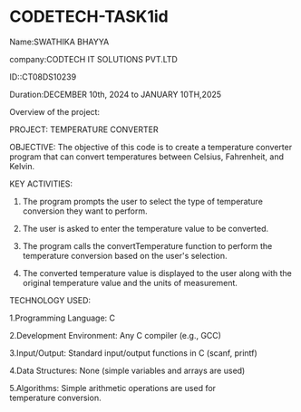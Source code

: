 # CODETECH-TASK1id
Name:SWATHIKA BHAYYA

company:CODTECH IT SOLUTIONS PVT.LTD

ID::CT08DS10239

Duration:DECEMBER 10th, 2024 to JANUARY 10TH,2025

Overview of the project:

PROJECT: TEMPERATURE CONVERTER

OBJECTIVE:
      The objective of this code is to create a temperature converter program that can convert temperatures between Celsius, Fahrenheit, and Kelvin.
      
KEY ACTIVITIES:

 1. The program prompts the user to select the type of temperature conversion they want to perform.
      
 2. The user is asked to enter the temperature value to be converted.
      
 3. The program calls the convertTemperature function to perform the temperature conversion based on the user's selection.
      
 4. The converted temperature value is displayed to the user along with the original temperature value and the units of measurement.

TECHNOLOGY USED:

1.Programming Language: C

2.Development Environment: Any C compiler (e.g., GCC)
     
3.Input/Output: Standard input/output functions in C (scanf, printf)
     
4.Data Structures: None (simple variables and arrays are used)
     
5.Algorithms: Simple arithmetic operations are used for temperature conversion.

